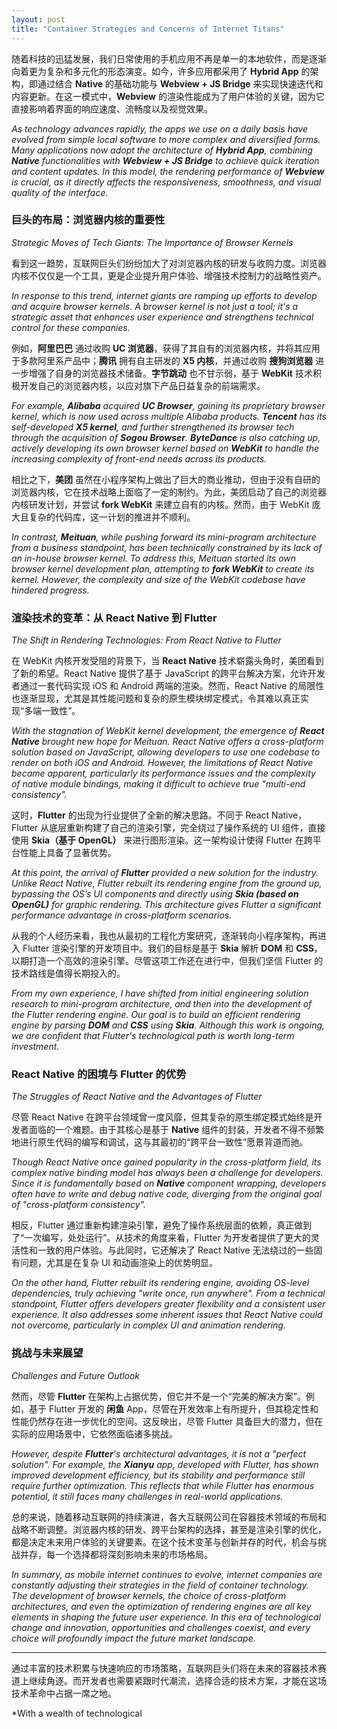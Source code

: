 ```yaml
---
layout: post
title: "Container Strategies and Concerns of Internet Titans"
---
```


随着科技的迅猛发展，我们日常使用的手机应用不再是单一的本地软件，而是逐渐向着更为复杂和多元化的形态演变。如今，许多应用都采用了 **Hybrid App** 的架构，即通过结合 **Native** 的基础功能与 **Webview + JS Bridge** 来实现快速迭代和内容更新。在这一模式中，**Webview** 的渲染性能成为了用户体验的关键，因为它直接影响着界面的响应速度、流畅度以及视觉效果。  

*As technology advances rapidly, the apps we use on a daily basis have evolved from simple local software to more complex and diversified forms. Many applications now adopt the architecture of **Hybrid App**, combining **Native** functionalities with **Webview + JS Bridge** to achieve quick iteration and content updates. In this model, the rendering performance of **Webview** is crucial, as it directly affects the responsiveness, smoothness, and visual quality of the interface.*

### 巨头的布局：浏览器内核的重要性  

*Strategic Moves of Tech Giants: The Importance of Browser Kernels*

看到这一趋势，互联网巨头们纷纷加大了对浏览器内核的研发与收购力度。浏览器内核不仅仅是一个工具，更是企业提升用户体验、增强技术控制力的战略性资产。  

*In response to this trend, internet giants are ramping up efforts to develop and acquire browser kernels. A browser kernel is not just a tool; it's a strategic asset that enhances user experience and strengthens technical control for these companies.*

例如，**阿里巴巴** 通过收购 **UC 浏览器**，获得了其自有的浏览器内核，并将其应用于多款阿里系产品中；**腾讯** 拥有自主研发的 **X5 内核**，并通过收购 **搜狗浏览器** 进一步增强了自身的浏览器技术储备。**字节跳动** 也不甘示弱，基于 **WebKit** 技术积极开发自己的浏览器内核，以应对旗下产品日益复杂的前端需求。  

*For example, **Alibaba** acquired **UC Browser**, gaining its proprietary browser kernel, which is now used across multiple Alibaba products. **Tencent** has its self-developed **X5 kernel**, and further strengthened its browser tech through the acquisition of **Sogou Browser**. **ByteDance** is also catching up, actively developing its own browser kernel based on **WebKit** to handle the increasing complexity of front-end needs across its products.*

相比之下，**美团** 虽然在小程序架构上做出了巨大的商业推动，但由于没有自研的浏览器内核，它在技术战略上面临了一定的制约。为此，美团启动了自己的浏览器内核研发计划，并尝试 **fork WebKit** 来建立自有的内核。然而，由于 WebKit 庞大且复杂的代码库，这一计划的推进并不顺利。  

*In contrast, **Meituan**, while pushing forward its mini-program architecture from a business standpoint, has been technically constrained by its lack of an in-house browser kernel. To address this, Meituan started its own browser kernel development plan, attempting to **fork WebKit** to create its kernel. However, the complexity and size of the WebKit codebase have hindered progress.*

### 渲染技术的变革：从 React Native 到 Flutter  

*The Shift in Rendering Technologies: From React Native to Flutter*

在 WebKit 内核开发受阻的背景下，当 **React Native** 技术崭露头角时，美团看到了新的希望。React Native 提供了基于 JavaScript 的跨平台解决方案，允许开发者通过一套代码实现 iOS 和 Android 两端的渲染。然而，React Native 的局限性也逐渐显现，尤其是其性能问题和复杂的原生模块绑定模式，令其难以真正实现“多端一致性”。  

*With the stagnation of WebKit kernel development, the emergence of **React Native** brought new hope for Meituan. React Native offers a cross-platform solution based on JavaScript, allowing developers to use one codebase to render on both iOS and Android. However, the limitations of React Native became apparent, particularly its performance issues and the complexity of native module bindings, making it difficult to achieve true "multi-end consistency".*

这时，**Flutter** 的出现为行业提供了全新的解决思路。不同于 React Native，Flutter 从底层重新构建了自己的渲染引擎，完全绕过了操作系统的 UI 组件，直接使用 **Skia（基于 OpenGL）** 来进行图形渲染。这一架构设计使得 Flutter 在跨平台性能上具备了显著优势。  

*At this point, the arrival of **Flutter** provided a new solution for the industry. Unlike React Native, Flutter rebuilt its rendering engine from the ground up, bypassing the OS’s UI components and directly using **Skia (based on OpenGL)** for graphic rendering. This architecture gives Flutter a significant performance advantage in cross-platform scenarios.*

从我的个人经历来看，我也从最初的工程化方案研究，逐渐转向小程序架构，再进入 Flutter 渲染引擎的开发项目中。我们的目标是基于 **Skia** 解析 **DOM** 和 **CSS**，以期打造一个高效的渲染引擎。尽管这项工作还在进行中，但我们坚信 Flutter 的技术路线是值得长期投入的。  

*From my own experience, I have shifted from initial engineering solution research to mini-program architecture, and then into the development of the Flutter rendering engine. Our goal is to build an efficient rendering engine by parsing **DOM** and **CSS** using **Skia**. Although this work is ongoing, we are confident that Flutter's technological path is worth long-term investment.*

### React Native 的困境与 Flutter 的优势  

*The Struggles of React Native and the Advantages of Flutter*

尽管 React Native 在跨平台领域曾一度风靡，但其复杂的原生绑定模式始终是开发者面临的一个难题。由于其核心是基于 **Native** 组件的封装，开发者不得不频繁地进行原生代码的编写和调试，这与其最初的“跨平台一致性”愿景背道而驰。  

*Though React Native once gained popularity in the cross-platform field, its complex native binding model has always been a challenge for developers. Since it is fundamentally based on **Native** component wrapping, developers often have to write and debug native code, diverging from the original goal of "cross-platform consistency".*

相反，Flutter 通过重新构建渲染引擎，避免了操作系统层面的依赖，真正做到了“一次编写，处处运行”。从技术的角度来看，Flutter 为开发者提供了更大的灵活性和一致的用户体验。与此同时，它还解决了 React Native 无法绕过的一些固有问题，尤其是在复杂 UI 和动画渲染上的优势明显。  

*On the other hand, Flutter rebuilt its rendering engine, avoiding OS-level dependencies, truly achieving "write once, run anywhere". From a technical standpoint, Flutter offers developers greater flexibility and a consistent user experience. It also addresses some inherent issues that React Native could not overcome, particularly in complex UI and animation rendering.*

### 挑战与未来展望  

*Challenges and Future Outlook*

然而，尽管 **Flutter** 在架构上占据优势，但它并不是一个“完美的解决方案”。例如，基于 Flutter 开发的 **闲鱼** App，尽管在开发效率上有所提升，但其稳定性和性能仍然存在进一步优化的空间。这反映出，尽管 Flutter 具备巨大的潜力，但在实际的应用场景中，它依然面临诸多挑战。  

*However, despite **Flutter**'s architectural advantages, it is not a "perfect solution". For example, the **Xianyu** app, developed with Flutter, has shown improved development efficiency, but its stability and performance still require further optimization. This reflects that while Flutter has enormous potential, it still faces many challenges in real-world applications.*

总的来说，随着移动互联网的持续演进，各大互联网公司在容器技术领域的布局和战略不断调整。浏览器内核的研发、跨平台架构的选择，甚至是渲染引擎的优化，都是决定未来用户体验的关键要素。在这个技术变革与创新并存的时代，机会与挑战并存，每一个选择都将深刻影响未来的市场格局。  

*In summary, as mobile internet continues to evolve, internet companies are constantly adjusting their strategies in the field of container technology. The development of browser kernels, the choice of cross-platform architectures, and even the optimization of rendering engines are all key elements in shaping the future user experience. In this era of technological change and innovation, opportunities and challenges coexist, and every choice will profoundly impact the future market landscape.*

---

通过丰富的技术积累与快速响应的市场策略，互联网巨头们将在未来的容器技术赛道上继续角逐。而开发者也需要紧跟时代潮流，选择合适的技术方案，才能在这场技术革命中占据一席之地。  

*With a wealth of technological